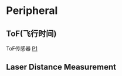 # Peripheral
## ToF(飞行时间)
ToF传感器
[P1](https://user-images.githubusercontent.com/32056331/113838537-70177580-97c1-11eb-98c9-5fd39ec7fb8b.png)

## Laser Distance Measurement
